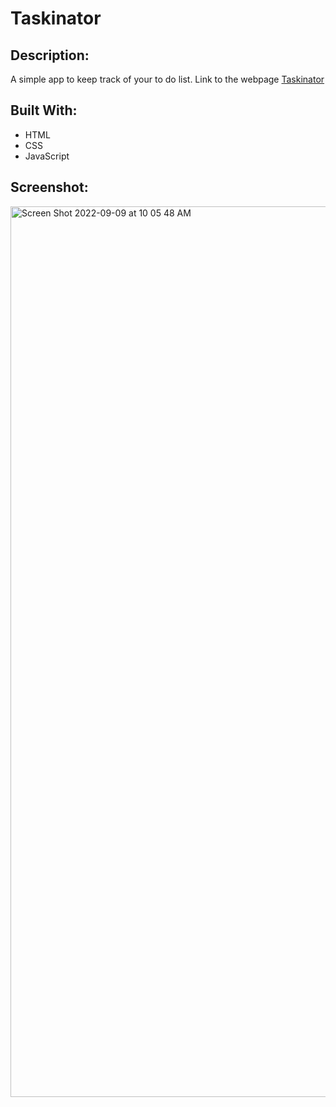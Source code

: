 # Taskinator

## Description:

A simple app to keep track of your to do list. Link to the webpage [Taskinator](https://mladen1506.github.io/taskinator/)

## Built With:
  * HTML
  * CSS
  * JavaScript
  
## Screenshot:
<img width="1425" alt="Screen Shot 2022-09-09 at 10 05 48 AM" src="https://user-images.githubusercontent.com/89114955/189369020-bd8cf698-3c8f-4a62-9f96-acef9ae8a246.png">

